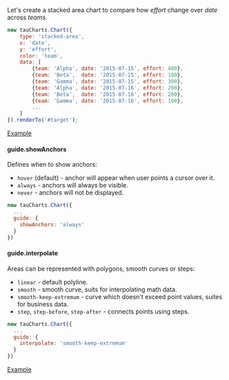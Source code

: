 Let's create a stacked area chart to compare how *effort* change over *date* across *teams*.

``` javascript
new tauCharts.Chart({
    type: 'stacked-area',
    x: 'date',
    y: 'effort',
    color: 'team',
    data: [
        {team: 'Alpha', date: '2015-07-15', effort: 400},
        {team: 'Beta',  date: '2015-07-15', effort: 100},
        {team: 'Gamma', date: '2015-07-15', effort: 300},
        {team: 'Alpha', date: '2015-07-16', effort: 200},
        {team: 'Beta',  date: '2015-07-16', effort: 200},
        {team: 'Gamma', date: '2015-07-16', effort: 100},
        ...
    ]
}).renderTo('#target');
```
[Example](https://jsfiddle.net/mymLjpyj/4/)

#### guide.showAnchors
Defines when to show anchors:
* `hover` (default) - anchor will appear when user points a cursor over it.
* `always` - anchors will always be visible.
* `never` - anchors will not be displayed.

```javascript
new tauCharts.Chart({
  ...
  guide: {
    showAnchors: 'always'
  }
})
```

#### guide.interpolate
Areas can be represented with polygons, smooth curves or steps:
* `linear` - default polyline.
* `smooth` - smooth curve, suits for interpolating math data.
* `smooth-keep-extremum` - curve which doesn't exceed point values, suites for business data.
* `step`, `step-before`, `step-after` - connects points using steps.

```javascript
new tauCharts.Chart({
  ...
  guide: {
    interpolate: 'smooth-keep-extremum'
  }
})
```

[Example](https://jsfiddle.net/mymLjpyj/5/)